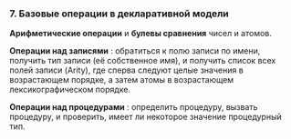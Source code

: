 ### 7. Базовые операции в декларативной модели

**Арифметические операции** и **булевы сравнения** чисел и атомов.

**Операции над записями** : обратиться к полю записи по имени, получить тип записи (её собственное имя), и получить список всех полей записи (Arity), где сперва следуют целые значения в возрастающем порядке, а затем атомы в возрастающем лексикографическом порядке.

**Операции над процедурами** : определить процедуру, вызвать процедуру, и проверить, имеет ли некоторое значение процедурный тип.
